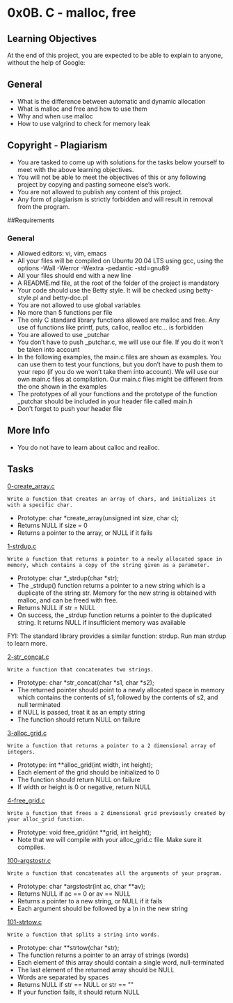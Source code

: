 # 0x0B. C - malloc, free

## Learning Objectives
At the end of this project, you are expected to be able to explain to anyone, without the help of Google:

## General
* What is the difference between automatic and dynamic allocation
* What is malloc and free and how to use them
* Why and when use malloc
* How to use valgrind to check for memory leak

## Copyright - Plagiarism
* You are tasked to come up with solutions for the tasks below yourself to meet with the above learning objectives.
* You will not be able to meet the objectives of this or any following project by copying and pasting someone else’s work.
* You are not allowed to publish any content of this project.
* Any form of plagiarism is strictly forbidden and will result in removal from the program.

##Requirements

### General
* Allowed editors: vi, vim, emacs
* All your files will be compiled on Ubuntu 20.04 LTS using gcc, using the options -Wall -Werror -Wextra -pedantic -std=gnu89
* All your files should end with a new line
* A README.md file, at the root of the folder of the project is mandatory
* Your code should use the Betty style. It will be checked using betty-style.pl and betty-doc.pl
* You are not allowed to use global variables
* No more than 5 functions per file
* The only C standard library functions allowed are malloc and free. Any use of functions like printf, puts, calloc, realloc etc… is forbidden
* You are allowed to use _putchar
* You don’t have to push _putchar.c, we will use our file. If you do it won’t be taken into account
* In the following examples, the main.c files are shown as examples. You can use them to test your functions, but you don’t have to push them to your repo (if you do we won’t take them into account). We will use our own main.c files at compilation. Our main.c files might be different from the one shown in the examples
* The prototypes of all your functions and the prototype of the function _putchar should be included in your header file called main.h
* Don’t forget to push your header file

## More Info
* You do not have to learn about calloc and realloc.

## Tasks
[0-create_array.c](./0-create_array.c)
```
Write a function that creates an array of chars, and initializes it with a specific char.
```
* Prototype: char *create_array(unsigned int size, char c);
* Returns NULL if size = 0
* Returns a pointer to the array, or NULL if it fails

[1-strdup.c](./1-strdup.c)
```
Write a function that returns a pointer to a newly allocated space in memory, which contains a copy of the string given as a parameter.
```
* Prototype: char *_strdup(char *str);
* The _strdup() function returns a pointer to a new string which is a duplicate of the string str. Memory for the new string is obtained with malloc, and can be freed with free.
* Returns NULL if str = NULL
* On success, the _strdup function returns a pointer to the duplicated string. It returns NULL if insufficient memory was available

FYI: The standard library provides a similar function: strdup. Run man strdup to learn more.

[2-str_concat.c](./2-str_concat.c)
```
Write a function that concatenates two strings.
```
* Prototype: char *str_concat(char *s1, char *s2);
* The returned pointer should point to a newly allocated space in memory which contains the contents of s1, followed by the contents of s2, and null terminated
* if NULL is passed, treat it as an empty string
* The function should return NULL on failure

[3-alloc_grid.c](./3-alloc_grid.c)
```
Write a function that returns a pointer to a 2 dimensional array of integers.
```
* Prototype: int **alloc_grid(int width, int height);
* Each element of the grid should be initialized to 0
* The function should return NULL on failure
* If width or height is 0 or negative, return NULL

[4-free_grid.c](./4-free_grid.c)
```
Write a function that frees a 2 dimensional grid previously created by your alloc_grid function.
```
* Prototype: void free_grid(int **grid, int height);
* Note that we will compile with your alloc_grid.c file. Make sure it compiles.

[100-argstostr.c](./100-argstostr.c)
```
Write a function that concatenates all the arguments of your program.
```
* Prototype: char *argstostr(int ac, char **av);
* Returns NULL if ac == 0 or av == NULL
* Returns a pointer to a new string, or NULL if it fails
* Each argument should be followed by a \n in the new string

[101-strtow.c](./101-strtow.c)
```
Write a function that splits a string into words.
```
* Prototype: char **strtow(char *str);
* The function returns a pointer to an array of strings (words)
* Each element of this array should contain a single word, null-terminated
* The last element of the returned array should be NULL
* Words are separated by spaces
* Returns NULL if str == NULL or str == ""
* If your function fails, it should return NULL
